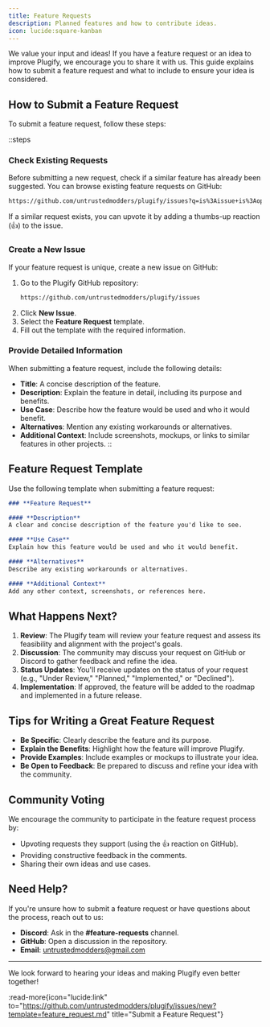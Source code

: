 ```yaml
---
title: Feature Requests
description: Planned features and how to contribute ideas.
icon: lucide:square-kanban
---
```


We value your input and ideas! If you have a feature request or an idea to improve Plugify, we encourage you to share it with us. This guide explains how to submit a feature request and what to include to ensure your idea is considered.

## **How to Submit a Feature Request**

To submit a feature request, follow these steps:

::steps
### **Check Existing Requests**
Before submitting a new request, check if a similar feature has already been suggested. You can browse existing feature requests on GitHub:
```bash
https://github.com/untrustedmodders/plugify/issues?q=is%3Aissue+is%3Aopen+label%3Aenhancement
```

If a similar request exists, you can upvote it by adding a thumbs-up reaction (👍) to the issue.

### **Create a New Issue**
If your feature request is unique, create a new issue on GitHub:
1. Go to the Plugify GitHub repository:
   ```bash
   https://github.com/untrustedmodders/plugify/issues
   ```
2. Click **New Issue**.
3. Select the **Feature Request** template.
4. Fill out the template with the required information.

### **Provide Detailed Information**
When submitting a feature request, include the following details:
- **Title**: A concise description of the feature.
- **Description**: Explain the feature in detail, including its purpose and benefits.
- **Use Case**: Describe how the feature would be used and who it would benefit.
- **Alternatives**: Mention any existing workarounds or alternatives.
- **Additional Context**: Include screenshots, mockups, or links to similar features in other projects.
::

## **Feature Request Template**

Use the following template when submitting a feature request:

```markdown
### **Feature Request**

#### **Description**
A clear and concise description of the feature you'd like to see.

#### **Use Case**
Explain how this feature would be used and who it would benefit.

#### **Alternatives**
Describe any existing workarounds or alternatives.

#### **Additional Context**
Add any other context, screenshots, or references here.
```

## **What Happens Next?**

1. **Review**: The Plugify team will review your feature request and assess its feasibility and alignment with the project's goals.
2. **Discussion**: The community may discuss your request on GitHub or Discord to gather feedback and refine the idea.
3. **Status Updates**: You'll receive updates on the status of your request (e.g., "Under Review," "Planned," "Implemented," or "Declined").
4. **Implementation**: If approved, the feature will be added to the roadmap and implemented in a future release.

## **Tips for Writing a Great Feature Request**

- **Be Specific**: Clearly describe the feature and its purpose.
- **Explain the Benefits**: Highlight how the feature will improve Plugify.
- **Provide Examples**: Include examples or mockups to illustrate your idea.
- **Be Open to Feedback**: Be prepared to discuss and refine your idea with the community.

## **Community Voting**

We encourage the community to participate in the feature request process by:
- Upvoting requests they support (using the 👍 reaction on GitHub).
- Providing constructive feedback in the comments.
- Sharing their own ideas and use cases.

## **Need Help?**

If you're unsure how to submit a feature request or have questions about the process, reach out to us:
- **Discord**: Ask in the **#feature-requests** channel.
- **GitHub**: Open a discussion in the repository.
- **Email**: [untrustedmodders@gmail.com](mailto:untrustedmodders@gmail.com)

---

We look forward to hearing your ideas and making Plugify even better together!

:read-more{icon="lucide:link" to="https://github.com/untrustedmodders/plugify/issues/new?template=feature_request.md" title="Submit a Feature Request"}